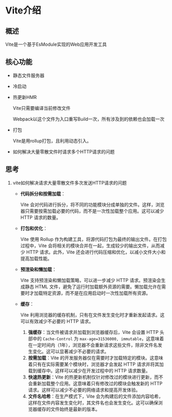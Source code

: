 # Vite介绍

## 概述

Vite是一个基于EsModule实现的Web应用开发工具

## 核心功能

- 静态文件服务器

- 冷启动

- 热更新HMR

  Vite只需要编译当前修改文件

  Webpack以这个文件为入口重写Build一次，所有涉及到的依赖也会加载一次

- 打包

  Vite是用rollup打包，且利用动态引入。

- 如何解决大量零散文件时请求多个HTTP请求的问题

## 思考

1. vite如何解决请求大量零散文件多次发送HTTP请求的问题

   - **代码拆分和按需加载**：

     Vite 会对代码进行拆分，将不同的功能模块分成单独的文件。这样，浏览器只需要按需加载必要的代码，而不是一次性加载整个应用。这可以减少 HTTP 请求的数量。

   - **打包和优化**：

     Vite 使用 Rollup 作为构建工具，将源代码打包为最终的输出文件。在打包过程中，Vite 会将相关的模块合并在一起，生成较少的输出文件，从而减少 HTTP 请求。此外，Vite 还会进行代码压缩和优化，以减小文件大小和提高加载性能。

   - **预渲染和懒加载**：

     Vite 支持预渲染和懒加载策略，可以进一步减少 HTTP 请求。预渲染会生成静态 HTML 文件，避免了运行时加载额外资源的需要。懒加载允许在需要时才加载特定资源，而不是在应用启动时一次性加载所有资源。

   - **缓存**：

     Vite 利用浏览器的缓存机制，只有在文件发生变化时才重新发起请求。这可以有效减少不必要的 HTTP 请求。

     1. **强缓存**：当文件被请求并加载到浏览器缓存后，Vite 会设置 HTTP 头部中的 `Cache-Control` 为 `max-age=31536000, immutable`，这意味着在一定时间内（1年），浏览器不会重新请求这些文件，除非文件名发生变化。这可以显著减少不必要的请求。
     2. **按需加载**：Vite 的开发服务器仅在需要时才加载特定的模块。这意味着只有在实际需要某个模块时，浏览器才会发起 HTTP 请求并将其加载到缓存中。这样可以减少在开发过程中的 HTTP 请求数量。
     3. **快速热更新**：Vite 的热更新机制仅针对修改过的模块进行更新，而不会重新加载整个应用。这意味着只有修改过的模块会触发新的 HTTP 请求。这样可以减少不必要的网络请求和提高开发体验。
     4. **文件名哈希**：在生产模式下，Vite 会为构建后的文件添加内容哈希，这样在文件内容发生变化时，其文件名也会发生变化。这可以确保浏览器缓存的文件始终是最新的版本。

